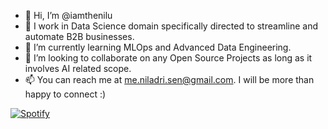 - 👋 Hi, I’m @iamthenilu
- 👀 I work in Data Science domain specifically directed to streamline and automate B2B businesses.
- 🌱 I’m currently learning MLOps and Advanced Data Engineering.
- 💞️ I’m looking to collaborate on any Open Source Projects as long as it involves AI related scope.
- 📫 You can reach me at me.niladri.sen@gmail.com. I will be more than happy to connect :)

[![Spotify](https://spotify-github-readme.vercel.app/api/spotify)](https://open.spotify.com/collection/tracks)
<!---
iamthenilu/iamthenilu is a ✨ special ✨ repository because its `README.md` (this file) appears on your GitHub profile.
You can click the Preview link to take a look at your changes.
--->


